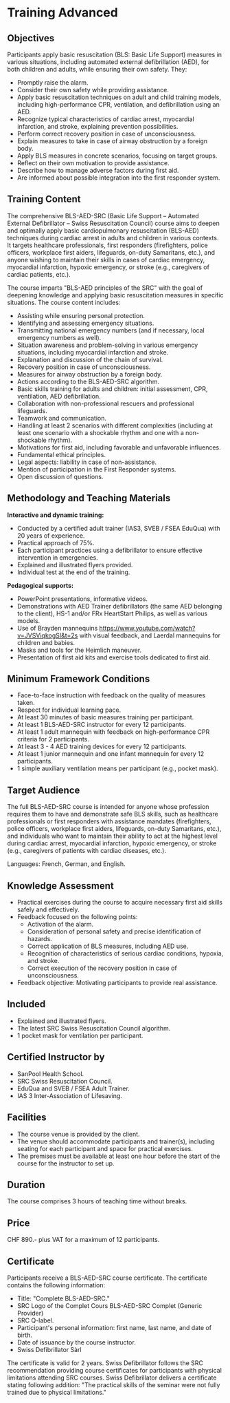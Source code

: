 # Training Advanced

## Objectives

Participants apply basic resuscitation (BLS: Basic Life Support) measures in various situations, including automated external defibrillation (AED), for both children and adults, while ensuring their own safety. They:

- Promptly raise the alarm.
- Consider their own safety while providing assistance.
- Apply basic resuscitation techniques on adult and child training models, including high-performance CPR, ventilation, and defibrillation using an AED.
- Recognize typical characteristics of cardiac arrest, myocardial infarction, and stroke, explaining prevention possibilities.
- Perform correct recovery position in case of unconsciousness.
- Explain measures to take in case of airway obstruction by a foreign body.
- Apply BLS measures in concrete scenarios, focusing on target groups.
- Reflect on their own motivation to provide assistance.
- Describe how to manage adverse factors during first aid.
- Are informed about possible integration into the first responder system.

## Training Content

The comprehensive BLS-AED-SRC (Basic Life Support – Automated External Defibrillator – Swiss Resuscitation Council) course aims to deepen and optimally apply basic cardiopulmonary resuscitation (BLS-AED) techniques during cardiac arrest in adults and children in various contexts. It targets healthcare professionals, first responders (firefighters, police officers, workplace first aiders, lifeguards, on-duty Samaritans, etc.), and anyone wishing to maintain their skills in cases of cardiac emergency, myocardial infarction, hypoxic emergency, or stroke (e.g., caregivers of cardiac patients, etc.).

The course imparts "BLS-AED principles of the SRC" with the goal of deepening knowledge and applying basic resuscitation measures in specific situations. The course content includes:

- Assisting while ensuring personal protection.
- Identifying and assessing emergency situations.
- Transmitting national emergency numbers (and if necessary, local emergency numbers as well).
- Situation awareness and problem-solving in various emergency situations, including myocardial infarction and stroke.
- Explanation and discussion of the chain of survival.
- Recovery position in case of unconsciousness.
- Measures for airway obstruction by a foreign body.
- Actions according to the BLS-AED-SRC algorithm.
- Basic skills training for adults and children: initial assessment, CPR, ventilation, AED defibrillation.
- Collaboration with non-professional rescuers and professional lifeguards.
- Teamwork and communication.
- Handling at least 2 scenarios with different complexities (including at least one scenario with a shockable rhythm and one with a non-shockable rhythm).
- Motivations for first aid, including favorable and unfavorable influences.
- Fundamental ethical principles.
- Legal aspects: liability in case of non-assistance.
- Mention of participation in the First Responder systems.
- Open discussion of questions.

## Methodology and Teaching Materials

**Interactive and dynamic training:**

- Conducted by a certified adult trainer (IAS3, SVEB / FSEA EduQua) with 20 years of experience.
- Practical approach of 75%.
- Each participant practices using a defibrillator to ensure effective intervention in emergencies.
- Explained and illustrated flyers provided.
- Individual test at the end of the training.

**Pedagogical supports:**

- PowerPoint presentations, informative videos.
- Demonstrations with AED Trainer defibrillators (the same AED belonging to the client), HS-1 and/or FRx HeartStart Philips, as well as various models.
- Use of Brayden mannequins https://www.youtube.com/watch?v=JVSViqkogSI&t=2s with visual feedback, and Laerdal mannequins for children and babies.
- Masks and tools for the Heimlich maneuver.
- Presentation of first aid kits and exercise tools dedicated to first aid.

## Minimum Framework Conditions

- Face-to-face instruction with feedback on the quality of measures taken.
- Respect for individual learning pace.
- At least 30 minutes of basic measures training per participant.
- At least 1 BLS-AED-SRC instructor for every 12 participants.
- At least 1 adult mannequin with feedback on high-performance CPR criteria for 2 participants.
- At least 3 - 4 AED training devices for every 12 participants.
- At least 1 junior mannequin and one infant mannequin for every 12 participants.
- 1 simple auxiliary ventilation means per participant (e.g., pocket mask).

## Target Audience

The full BLS-AED-SRC course is intended for anyone whose profession requires them to have and demonstrate safe BLS skills, such as healthcare professionals or first responders with assistance mandates (firefighters, police officers, workplace first aiders, lifeguards, on-duty Samaritans, etc.), and individuals who want to maintain their ability to act at the highest level during cardiac arrest, myocardial infarction, hypoxic emergency, or stroke (e.g., caregivers of patients with cardiac diseases, etc.).

Languages: French, German, and English.

## Knowledge Assessment

- Practical exercises during the course to acquire necessary first aid skills safely and effectively.
- Feedback focused on the following points:
  - Activation of the alarm.
  - Consideration of personal safety and precise identification of hazards.
  - Correct application of BLS measures, including AED use.
  - Recognition of characteristics of serious cardiac conditions, hypoxia, and stroke.
  - Correct execution of the recovery position in case of unconsciousness.
- Feedback objective: Motivating participants to provide real assistance.

## Included

- Explained and illustrated flyers.
- The latest SRC Swiss Resuscitation Council algorithm.
- 1 pocket mask for ventilation per participant.

## Certified Instructor by

- SanPool Health School.
- SRC Swiss Resuscitation Council.
- EduQua and SVEB / FSEA Adult Trainer.
- IAS 3 Inter-Association of Lifesaving.

## Facilities

- The course venue is provided by the client.
- The venue should accommodate participants and trainer(s), including seating for each participant and space for practical exercises.
- The premises must be available at least one hour before the start of the course for the instructor to set up.

## Duration

The course comprises 3 hours of teaching time without breaks.

## Price

CHF 890.- plus VAT for a maximum of 12 participants.

## Certificate

Participants receive a BLS-AED-SRC course certificate. The certificate contains the following information:

- Title: "Complete BLS-AED-SRC."
- SRC Logo of the Complet Cours BLS-AED-SRC Complet (Generic Provider)
- SRC Q-label.
- Participant's personal information: first name, last name, and date of birth.
- Date of issuance by the course instructor.
- Swiss Defibrillator Sàrl

The certificate is valid for 2 years. Swiss Defibrillator follows the SRC recommendation providing course certificates for participants with physical limitations attending SRC courses. Swiss Defibrillator delivers a certificate stating following addition: "The practical skills of the seminar were not fully trained due to physical limitations."
